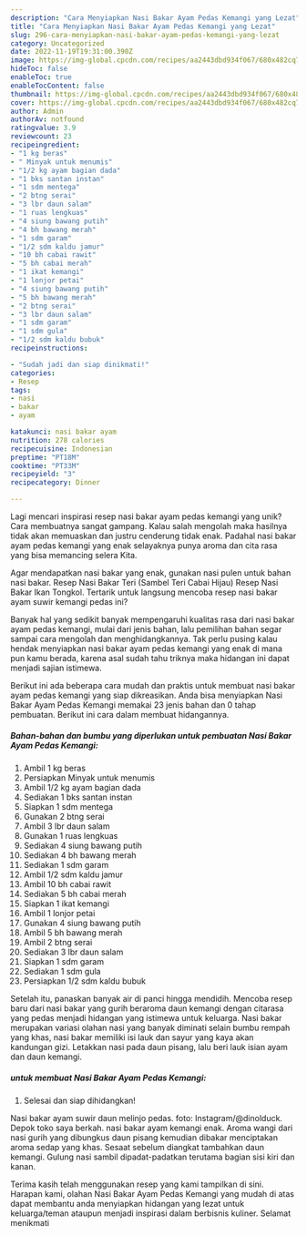 ```yaml
---
description: "Cara Menyiapkan Nasi Bakar Ayam Pedas Kemangi yang Lezat"
title: "Cara Menyiapkan Nasi Bakar Ayam Pedas Kemangi yang Lezat"
slug: 296-cara-menyiapkan-nasi-bakar-ayam-pedas-kemangi-yang-lezat
category: Uncategorized
date: 2022-11-19T19:31:00.390Z
image: https://img-global.cpcdn.com/recipes/aa2443dbd934f067/680x482cq70/nasi-bakar-ayam-pedas-kemangi-foto-resep-utama.jpg
hideToc: false
enableToc: true
enableTocContent: false
thumbnail: https://img-global.cpcdn.com/recipes/aa2443dbd934f067/680x482cq70/nasi-bakar-ayam-pedas-kemangi-foto-resep-utama.jpg
cover: https://img-global.cpcdn.com/recipes/aa2443dbd934f067/680x482cq70/nasi-bakar-ayam-pedas-kemangi-foto-resep-utama.jpg
author: Admin
authorAv: notfound
ratingvalue: 3.9
reviewcount: 23
recipeingredient:
- "1 kg beras"
- " Minyak untuk menumis"
- "1/2 kg ayam bagian dada"
- "1 bks santan instan"
- "1 sdm mentega"
- "2 btng serai"
- "3 lbr daun salam"
- "1 ruas lengkuas"
- "4 siung bawang putih"
- "4 bh bawang merah"
- "1 sdm garam"
- "1/2 sdm kaldu jamur"
- "10 bh cabai rawit"
- "5 bh cabai merah"
- "1 ikat kemangi"
- "1 lonjor petai"
- "4 siung bawang putih"
- "5 bh bawang merah"
- "2 btng serai"
- "3 lbr daun salam"
- "1 sdm garam"
- "1 sdm gula"
- "1/2 sdm kaldu bubuk"
recipeinstructions:

- "Sudah jadi dan siap dinikmati!"
categories:
- Resep
tags:
- nasi
- bakar
- ayam

katakunci: nasi bakar ayam 
nutrition: 278 calories
recipecuisine: Indonesian
preptime: "PT18M"
cooktime: "PT33M"
recipeyield: "3"
recipecategory: Dinner

---
```





Lagi mencari inspirasi resep nasi bakar ayam pedas kemangi yang unik? Cara membuatnya sangat gampang. Kalau salah mengolah maka hasilnya tidak akan memuaskan dan justru cenderung tidak enak. Padahal nasi bakar ayam pedas kemangi yang enak selayaknya punya aroma dan cita rasa yang bisa memancing selera Kita.





Agar mendapatkan nasi bakar yang enak, gunakan nasi pulen untuk bahan nasi bakar. Resep Nasi Bakar Teri (Sambel Teri Cabai Hijau) Resep Nasi Bakar Ikan Tongkol. Tertarik untuk langsung mencoba resep nasi bakar ayam suwir kemangi pedas ini?

Banyak hal yang sedikit banyak mempengaruhi kualitas rasa dari nasi bakar ayam pedas kemangi, mulai dari jenis bahan, lalu pemilihan bahan segar sampai cara mengolah dan menghidangkannya. Tak perlu pusing kalau hendak menyiapkan nasi bakar ayam pedas kemangi yang enak di mana pun kamu berada, karena asal sudah tahu triknya maka hidangan ini dapat menjadi sajian istimewa.






Berikut ini ada beberapa cara mudah dan praktis untuk membuat nasi bakar ayam pedas kemangi yang siap dikreasikan. Anda bisa menyiapkan Nasi Bakar Ayam Pedas Kemangi memakai 23 jenis bahan dan 0 tahap pembuatan. Berikut ini cara dalam membuat hidangannya.

<!--inarticleads1-->

##### Bahan-bahan dan bumbu yang diperlukan untuk pembuatan Nasi Bakar Ayam Pedas Kemangi:

1. Ambil 1 kg beras
1. Persiapkan  Minyak untuk menumis
1. Ambil 1/2 kg ayam bagian dada
1. Sediakan 1 bks santan instan
1. Siapkan 1 sdm mentega
1. Gunakan 2 btng serai
1. Ambil 3 lbr daun salam
1. Gunakan 1 ruas lengkuas
1. Sediakan 4 siung bawang putih
1. Sediakan 4 bh bawang merah
1. Sediakan 1 sdm garam
1. Ambil 1/2 sdm kaldu jamur
1. Ambil 10 bh cabai rawit
1. Sediakan 5 bh cabai merah
1. Siapkan 1 ikat kemangi
1. Ambil 1 lonjor petai
1. Gunakan 4 siung bawang putih
1. Ambil 5 bh bawang merah
1. Ambil 2 btng serai
1. Sediakan 3 lbr daun salam
1. Siapkan 1 sdm garam
1. Sediakan 1 sdm gula
1. Persiapkan 1/2 sdm kaldu bubuk


Setelah itu, panaskan banyak air di panci hingga mendidih. Mencoba resep baru dari nasi bakar yang gurih beraroma daun kemangi dengan citarasa yang pedas menjadi hidangan yang istimewa untuk keluarga. Nasi bakar merupakan variasi olahan nasi yang banyak diminati selain bumbu rempah yang khas, nasi bakar memiliki isi lauk dan sayur yang kaya akan kandungan gizi. Letakkan nasi pada daun pisang, lalu beri lauk isian ayam dan daun kemangi. 

<!--inarticleads2-->

#####  untuk membuat Nasi Bakar Ayam Pedas Kemangi:


1. Selesai dan siap dihidangkan!

Nasi bakar ayam suwir daun melinjo pedas. foto: Instagram/@dinolduck. Depok toko saya berkah. nasi bakar ayam kemangi enak. Aroma wangi dari nasi gurih yang dibungkus daun pisang kemudian dibakar menciptakan aroma sedap yang khas. Sesaat sebelum diangkat tambahkan daun kemangi. Gulung nasi sambil dipadat-padatkan terutama bagian sisi kiri dan kanan. 

Terima kasih telah menggunakan resep yang kami tampilkan di sini. Harapan kami, olahan Nasi Bakar Ayam Pedas Kemangi yang mudah di atas dapat membantu anda menyiapkan hidangan yang lezat untuk keluarga/teman ataupun menjadi inspirasi dalam berbisnis kuliner. Selamat menikmati
